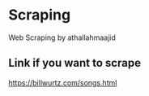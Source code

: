 # Scraping
Web Scraping by athallahmaajid

## Link if you want to scrape
https://billwurtz.com/songs.html

